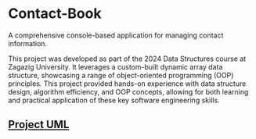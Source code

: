 # Contact-Book

A comprehensive console-based application for managing contact information.

This project was developed as part of the 2024 Data Structures course at Zagazig University. It leverages a custom-built dynamic array data structure, showcasing a range of object-oriented programming (OOP) principles. This project provided hands-on experience with data structure design, algorithm efficiency, and OOP concepts, allowing for both learning and practical application of these key software engineering skills.

## [Project UML](#project-uml)
